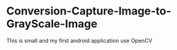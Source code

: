 # Conversion-Capture-Image-to-GrayScale-Image

This is small and my first android application use OpenCV
